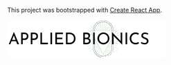 This project was bootstrapped with [Create React App](https://github.com/facebook/create-react-app).

<img src='./src/img/appliedBionicsLogo.png' alt='Applied Bionics Logo'>
